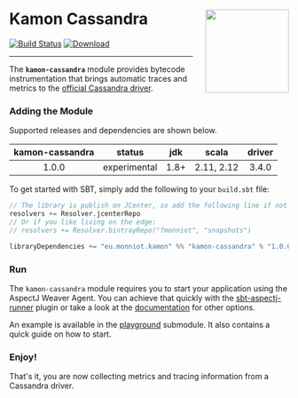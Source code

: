 # Kamon Cassandra <img align="right" src="https://rawgit.com/kamon-io/Kamon/master/kamon-logo.svg" height="150px" style="padding-left: 20px"/> 
[![Build Status](https://travis-ci.org/fmonniot/kamon-cassandra.svg?branch=master)](https://travis-ci.org/fmonniot/kamon-cassandra)
[ ![Download](https://api.bintray.com/packages/fmonniot/maven/kamon-cassandra/images/download.svg) ](https://bintray.com/fmonniot/maven/kamon-cassandra/_latestVersion)

--------------------


The **`kamon-cassandra`** module provides bytecode instrumentation that brings automatic traces and metrics to the [official Cassandra driver].

### Adding the Module

Supported releases and dependencies are shown below.

| kamon-cassandra  | status       | jdk  | scala      | driver |
|:----------------:|:------------:|:----:|:----------:|:------:|
| 1.0.0            | experimental | 1.8+ | 2.11, 2.12 | 3.4.0  |


To get started with SBT, simply add the following to your `build.sbt` file:

```scala
// The library is publish on JCenter, so add the following line if not already present
resolvers += Resolver.jcenterRepo
// Or if you like living on the edge:
// resolvers += Resolver.bintrayRepo("fmonniot", "snapshots")

libraryDependencies += "eu.monniot.kamon" %% "kamon-cassandra" % "1.0.0"
```

### Run

The `kamon-cassandra` module requires you to start your application using the AspectJ Weaver Agent.
You can achieve that quickly with the [sbt-aspectj-runner] plugin or take a look at the [documentation] for other options.

An example is available in the [playground] submodule. It also contains a quick guide on how to start.

### Enjoy!

That's it, you are now collecting metrics and tracing information from a Cassandra driver.


[official Cassandra driver]: https://github.com/datastax/java-driver
[sbt-aspectj-runner]: https://github.com/kamon-io/sbt-aspectj-runner
[documentation]: http://kamon.io/documentation/1.x/recipes/adding-the-aspectj-weaver/
[playground]: https://github.com/fmonniot/kamon-cassandra/tree/master/playground
